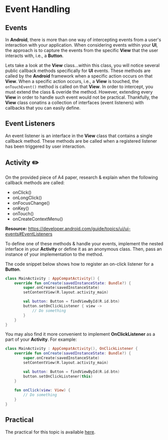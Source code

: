 # **Event Handling**

## Events
In **Android**, there is more than one way of intercepting events from a user's interaction with your application. When considering events within your **UI**, the approach is to capture the events from the specific **View** that the user interacts with, i.e., a **Button**.

Lets take a look at the **View** class...within this class, you will notice several public callback methods specifically for **UI** events. These methods are called by the **Android** framework when a specific action occurs on that **View**. When a specific action occurs, i.e., a **View** is touched, the `onTouchEvent()` method is called on that **View**. In order to intercept, you must extend the class & overide the method. However, extending every **View** in order to handle such event would not be practical. Thankfully, the **View** class conatins a collection of interfaces (event listeners) with callbacks that you can easily define. 

## Event Listeners
An event listener is an interface in the **View** class that contains a single callback method. These methods are be called when a registered listener has been triggered by user interaction.

## Activity ✏️

On the provided piece of A4 paper, research & explain when the following callback methods are called:
- onClick()
- onLongClick()
- onFocusChange()
- onKey()
- onTouch()
- onCreateContextMenu()

**Resource:** https://developer.android.com/guide/topics/ui/ui-events#EventListeners

To define one of these methods & handle your events, implement the nested interface in your **Activity** or define it as an anonymous class. Then, pass an instance of your implementation to the method.

The code snippet below shows how to register an on-click listener for a **Button**.

```kotlin
class MainActivity : AppCompatActivity() {
    override fun onCreate(savedInstanceState: Bundle?) {
        super.onCreate(savedInstanceState)
        setContentView(R.layout.activity_main)

        val button: Button = findViewById(R.id.btn)
        button.setOnClickListener { view ->
            // Do something
        }
    }
}
```

You may also find it more convenient to implement **OnClickListener** as a part of your **Activity**. For example:

```kotlin
class MainActivity : AppCompatActivity(), OnClickListener {
    override fun onCreate(savedInstanceState: Bundle?) {
        super.onCreate(savedInstanceState)
        setContentView(R.layout.activity_main)

        val button: Button = findViewById(R.id.btn)
        button.setOnClickListener(this)
    }
    
    fun onClick(view: View) {
        // Do something
    }
}
```

## Practical
The practical for this topic is available [here]().
